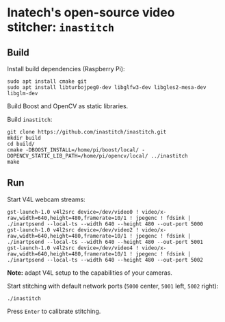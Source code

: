 # Inatech's open-source video stitcher: ``inastitch``
## Build
Install build dependencies (Raspberry Pi):

    sudo apt install cmake git
    sudo apt install libturbojpeg0-dev libglfw3-dev libgles2-mesa-dev libglm-dev

Build Boost and OpenCV as static libraries.
    
Build ``inastitch``:

    git clone https://github.com/inastitch/inastitch.git
    mkdir build
    cd build/
    cmake -DBOOST_INSTALL=/home/pi/boost/local/ -DOPENCV_STATIC_LIB_PATH=/home/pi/opencv/local/ ../inastitch
    make

## Run
Start V4L webcam streams:

    gst-launch-1.0 v4l2src device=/dev/video0 ! video/x-raw,width=640,height=480,framerate=10/1 ! jpegenc ! fdsink | ./inartpsend --local-ts --width 640 --height 480 --out-port 5000
    gst-launch-1.0 v4l2src device=/dev/video2 ! video/x-raw,width=640,height=480,framerate=10/1 ! jpegenc ! fdsink | ./inartpsend --local-ts --width 640 --height 480 --out-port 5001
    gst-launch-1.0 v4l2src device=/dev/video4 ! video/x-raw,width=640,height=480,framerate=10/1 ! jpegenc ! fdsink | ./inartpsend --local-ts --width 640 --height 480 --out-port 5002

**Note:** adapt V4L setup to the capabilities of your cameras.

Start stitching with default network ports (``5000`` center, ``5001`` left, ``5002`` right):

    ./inastitch

Press ``Enter`` to calibrate stitching.

